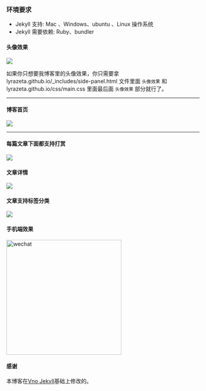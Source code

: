 ### 环境要求

* Jekyll 支持: Mac 、Windows、ubuntu 、Linux 操作系统                     
* Jekyll 需要依赖: Ruby、bundler


#### 头像效果

![](http://lyrazeta.github.io/images/readme/icon.gif)

如果你只想要我博客里的头像效果，你只需要拿 lyrazeta.github.io/_includes/side-panel.html 文件里面 `头像效果` 和 lyrazeta.github.io/css/main.css 里面最后面 `头像效果` 部分就行了。


***

#### 博客首页   

![](http://lyrazeta.github.io//images/readme/img4.png)   

***  

#### 每篇文章下面都支持打赏   

![](http://lyrazeta.github.io/images/readme/img3.png)

#### 文章详情   

![](http://lyrazeta.github.io/images/readme/img1.png)


#### 文章支持标签分类 

![](http://lyrazeta.github.io/images/readme/img2.png)

#### 手机端效果

<img width="300" src="http://lyrazeta.github.io/images/readme/img5.png" alt="wechat">

#### 感谢   

本博客在[Vno Jekyll](https://github.com/onevcat/vno-jekyll)基础上修改的。  